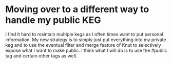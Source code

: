 # Moving over to a different way to handle my public KEG

I find it hard to maintain multiple kegs as I often times want to put personal information. My new strategy is to simply just put everything into my private keg and to use the eventual filter and merge feature of Knut to selectively expose what I want to make public. I think what I will do is to use the #public tag and certain other tags as well.